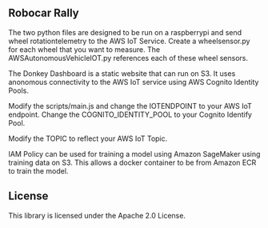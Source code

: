## Robocar Rally

The two python files are designed to be run on a raspberrypi and send wheel rotationtelemetry to the AWS IoT Service.
Create a wheelsensor.py for each wheel that you want to measure. The AWSAutonomousVehicleIOT.py references each of these wheel sensors.

The Donkey Dashboard is a static website that can run on S3. It uses anonomous connectivity to the AWS IoT service using AWS Cognito Identity Pools.

Modify the scripts/main.js and change the IOTENDPOINT to your AWS IoT endpoint. Change the COGNITO_IDENTITY_POOL to your Cognito Identify Pool.

Modify the TOPIC to reflect your AWS IoT Topic.


IAM Policy can be used for training a model using Amazon SageMaker using training data on S3. This allows a docker container to be from Amazon ECR to train the model.

## License

This library is licensed under the Apache 2.0 License. 
